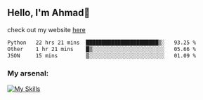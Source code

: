 
## Hello, I'm Ahmad👋

check out my website [here](https://ahmadalwi.com/)

<!--START_SECTION:waka-->

```txt
Python   22 hrs 21 mins  ███████████████████████▒░   93.25 %
Other    1 hr 21 mins    █▒░░░░░░░░░░░░░░░░░░░░░░░   05.66 %
JSON     15 mins         ▒░░░░░░░░░░░░░░░░░░░░░░░░   01.09 %
```

<!--END_SECTION:waka-->

### My arsenal:

[![My Skills](https://skillicons.dev/icons?i=js,ts,py,go,react,nextjs,svelte,nodejs,django,tailwind,html,css,sass,firebase,mongodb,postgres,mysql,redis,git,github,docker,vscode,figma,godot)](https://skillicons.dev)
